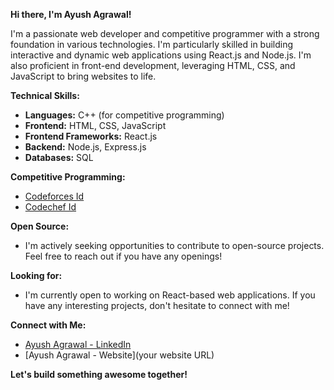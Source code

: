  **Hi there, I'm Ayush Agrawal!** ‍

I'm a passionate web developer and competitive programmer with a strong foundation in various technologies. I'm particularly skilled in building interactive and dynamic web applications using React.js and Node.js. I'm also proficient in front-end development, leveraging HTML, CSS, and JavaScript to bring websites to life.

**Technical Skills:**

* **Languages:** C++ (for competitive programming)
* **Frontend:** HTML, CSS, JavaScript
* **Frontend Frameworks:** React.js
* **Backend:** Node.js, Express.js
* **Databases:** SQL

**Competitive Programming:**

* [Codeforces Id](https://codeforces.com/profile/ayush07agrawal)
* [Codechef Id](https://www.codechef.com/users/ayush07agrawal)

**Open Source:**

* I'm actively seeking opportunities to contribute to open-source projects. Feel free to reach out if you have any openings!

**Looking for:**

* I'm currently open to working on React-based web applications. If you have any interesting projects, don't hesitate to connect with me!

**Connect with Me:**

* [Ayush Agrawal - LinkedIn](https://www.linkedin.com/in/ayush07agrawal/)
* [Ayush Agrawal - Website](your website URL)

**Let's build something awesome together!** 
